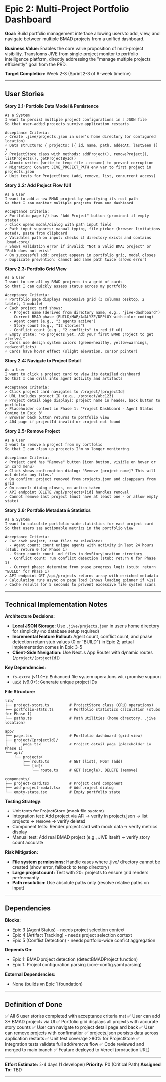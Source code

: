 # Epic 2: Multi-Project Portfolio Dashboard

**Goal:** Build portfolio management interface allowing users to add, view, and navigate between multiple BMAD projects from a unified dashboard.

**Business Value:** Enables the core value proposition of multi-project visibility. Transforms JIVE from single-project monitor to portfolio intelligence platform, directly addressing the "manage multiple projects efficiently" goal from the PRD.

**Target Completion:** Week 2-3 (Sprint 2-3 of 6-week timeline)

---

## User Stories

**Story 2.1: Portfolio Data Model & Persistence**

```
As a System
I want to persist multiple project configurations in a JSON file
So that user-added projects survive application restarts

Acceptance Criteria:
✓ Create .jive/projects.json in user's home directory (or configured location)
✓ Data structure: { projects: [{ id, name, path, addedAt, lastSeen }] }
✓ ProjectStore class with methods: addProject(), removeProject(), listProjects(), getProjectById()
✓ Atomic writes (write to temp file → rename) to prevent corruption
✓ Migration: Convert JIVE_PROJECT_PATH env var to first project in projects.json
✓ Unit tests for ProjectStore (add, remove, list, concurrent access)
```

**Story 2.2: Add Project Flow (UI)**

```
As a User
I want to add a new BMAD project by specifying its root path
So that I can monitor multiple projects from one dashboard

Acceptance Criteria:
✓ Portfolio page (/) has "Add Project" button (prominent if empty state)
✓ Click opens modal/dialog with path input field
✓ Path input supports: manual typing, file picker (browser limitations noted), paste from clipboard
✓ Validates path on input: checks if directory exists and contains .bmad-core/
✓ Shows validation error if invalid: "Not a valid BMAD project" or "Path does not exist"
✓ On successful add: project appears in portfolio grid, modal closes
✓ Duplicate prevention: cannot add same path twice (shows error)
```

**Story 2.3: Portfolio Grid View**

```
As a User
I want to see all my BMAD projects in a grid of cards
So that I can quickly assess status across my portfolio

Acceptance Criteria:
✓ Portfolio page displays responsive grid (3 columns desktop, 2 tablet, 1 mobile)
✓ Each project card shows:
  - Project name (derived from directory name, e.g., "jive-dashboard")
  - Current BMAD phase (BUILD/MAP/ANALYZE/DEPLOY with color coding)
  - Agent count (e.g., "3 agents active")
  - Story count (e.g., "12 stories")
  - Conflict count (e.g., "2 conflicts" in red if >0)
✓ Empty state: "No projects yet. Add your first BMAD project to get started."
✓ Cards use design system colors (green=healthy, yellow=warnings, red=conflicts)
✓ Cards have hover effect (slight elevation, cursor pointer)
```

**Story 2.4: Navigate to Project Detail**

```
As a User
I want to click a project card to view its detailed dashboard
So that I can drill into agent activity and artifacts

Acceptance Criteria:
✓ Click project card navigates to /project/[projectId]
✓ URL includes project ID (e.g., /project/abc123)
✓ Project detail page displays: project name in header, back button to portfolio
✓ Placeholder content in Phase 1: "Project Dashboard - Agent Status Coming in Epic 3"
✓ Browser back button returns to portfolio view
✓ 404 page if projectId invalid or project not found
```

**Story 2.5: Remove Project**

```
As a User
I want to remove a project from my portfolio
So that I can clean up projects I'm no longer monitoring

Acceptance Criteria:
✓ Project card has "Remove" button (icon button, visible on hover or in card menu)
✓ Click shows confirmation dialog: "Remove [project name]? This will not delete any files."
✓ On confirm: project removed from projects.json and disappears from grid
✓ On cancel: dialog closes, no action taken
✓ API endpoint DELETE /api/projects/[id] handles removal
✓ Cannot remove last project (must have at least one - or allow empty state)
```

**Story 2.6: Portfolio Metadata & Statistics**

```
As a System
I want to calculate portfolio-wide statistics for each project card
So that users see actionable metrics in the portfolio view

Acceptance Criteria:
✓ For each project, scan files to calculate:
  - Agent count: count unique agents with activity in last 24 hours (stub: return 0 for Phase 1)
  - Story count: count .md files in devStoryLocation directory
  - Conflict count: run conflict detection (stub: return 0 for Phase 1)
  - Current phase: determine from phase progress logic (stub: return "BUILD" for Phase 1)
✓ API endpoint GET /api/projects returns array with enriched metadata
✓ Calculation runs async on page load (shows loading spinner if >1s)
✓ Cache results for 5 seconds to prevent excessive file system scans
```

---

## Technical Implementation Notes

**Architecture Decisions:**

- **Local JSON Storage:** Use `.jive/projects.json` in user's home directory for simplicity (no database setup required)
- **Incremental Feature Rollout:** Agent count, conflict count, and phase detection return stub values (0 or "BUILD") in Epic 2; actual implementation comes in Epic 3-5
- **Client-Side Navigation:** Use Next.js App Router with dynamic routes (`/project/[projectId]`)

**Key Dependencies:**

- `fs-extra` (v11.0+): Enhanced file system operations with promise support
- `uuid` (v9.0+): Generate unique project IDs

**File Structure:**

```
lib/
├── project-store.ts         # ProjectStore class (CRUD operations)
├── portfolio-stats.ts       # Portfolio statistics calculation (stubs for Phase 1)
└── paths.ts                 # Path utilities (home directory, .jive location)

app/
├── page.tsx                 # Portfolio dashboard (grid view)
├── project/[projectId]/
│   └── page.tsx             # Project detail page (placeholder in Phase 1)
└── api/
    └── projects/
        ├── route.ts         # GET (list), POST (add)
        └── [id]/
            └── route.ts     # GET (single), DELETE (remove)

components/
├── project-card.tsx         # Project card component
├── add-project-modal.tsx    # Add project dialog
└── empty-state.tsx          # Empty portfolio state
```

**Testing Strategy:**

- Unit tests for ProjectStore (mock file system)
- Integration test: Add project via API → verify in projects.json → list projects → remove → verify deleted
- Component tests: Render project card with mock data → verify metrics display
- Manual test: Add real BMAD project (e.g., JIVE itself) → verify story count accurate

**Risk Mitigation:**

- **File system permissions:** Handle cases where .jive/ directory cannot be created (show error, fallback to temp directory)
- **Large project count:** Test with 20+ projects to ensure grid renders performantly
- **Path resolution:** Use absolute paths only (resolve relative paths on input)

---

## Dependencies

**Blocks:**

- Epic 3 (Agent Status) - needs project selection context
- Epic 4 (Artifact Tracking) - needs project selection context
- Epic 5 (Conflict Detection) - needs portfolio-wide conflict aggregation

**Depends On:**

- Epic 1: BMAD project detection (detectBMADProject function)
- Epic 1: Project configuration parsing (core-config.yaml parsing)

**External Dependencies:**

- None (builds on Epic 1 foundation)

---

## Definition of Done

✅ All 6 user stories completed with acceptance criteria met
✅ User can add 3+ BMAD projects via UI
✅ Portfolio grid displays all projects with accurate story counts
✅ User can navigate to project detail page and back
✅ User can remove projects with confirmation
✅ projects.json persists data across application restarts
✅ Unit test coverage >80% for ProjectStore
✅ Integration tests validate full add/remove flow
✅ Code reviewed and merged to main branch
✅ Feature deployed to Vercel (production URL)

---

**Effort Estimate:** 3-4 days (1 developer)
**Priority:** P0 (Critical Path)
**Assigned To:** TBD

---
